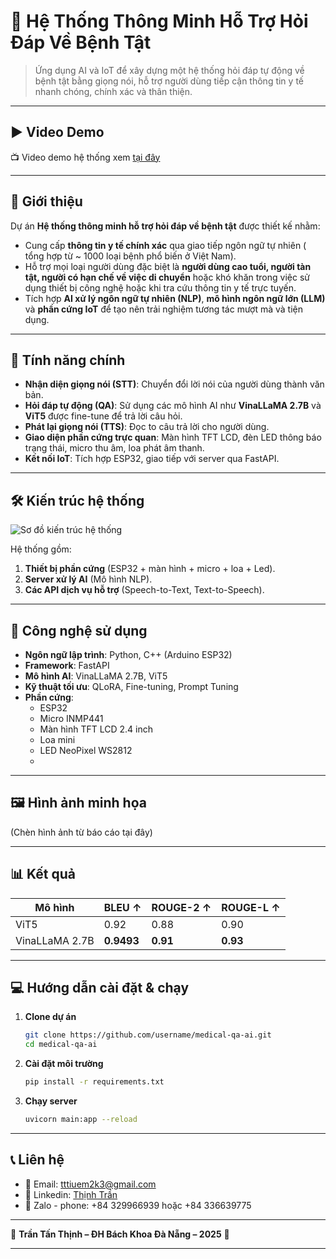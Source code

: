 # 🤖 Hệ Thống Thông Minh Hỗ Trợ Hỏi Đáp Về Bệnh Tật

> Ứng dụng AI và IoT để xây dựng một hệ thống hỏi đáp tự động về bệnh tật bằng giọng nói, hỗ trợ người dùng tiếp cận thông tin y tế nhanh chóng, chính xác và thân thiện.

---

## ▶️ Video Demo
📺 Video demo hệ thống xem [tại đây](https://youtu.be/j2nC14IqkZw)

---

## 📜 Giới thiệu

Dự án **Hệ thống thông minh hỗ trợ hỏi đáp về bệnh tật** được thiết kế nhằm:
- Cung cấp **thông tin y tế chính xác** qua giao tiếp ngôn ngữ tự nhiên ( tổng hợp từ ~ 1000 loại bệnh phổ biến ở Việt Nam).
- Hỗ trợ mọi loại người dùng đặc biệt là **người dùng cao tuổi, người tàn tật, người có hạn chế về việc di chuyển** hoặc khó khăn trong việc sử dụng thiết bị công nghệ hoặc khi tra cứu thông tin y tế trực tuyến.
- Tích hợp **AI xử lý ngôn ngữ tự nhiên (NLP)**, **mô hình ngôn ngữ lớn (LLM)** và **phần cứng IoT** để tạo nên trải nghiệm tương tác mượt mà và tiện dụng.

---

## 🔧 Tính năng chính

- **Nhận diện giọng nói (STT)**: Chuyển đổi lời nói của người dùng thành văn bản.
- **Hỏi đáp tự động (QA)**: Sử dụng các mô hình AI như **VinaLLaMA 2.7B** và **ViT5** được fine-tune để trả lời câu hỏi.
- **Phát lại giọng nói (TTS)**: Đọc to câu trả lời cho người dùng.
- **Giao diện phần cứng trực quan**: Màn hình TFT LCD, đèn LED thông báo trạng thái, micro thu âm, loa phát âm thanh.
- **Kết nối IoT**: Tích hợp ESP32, giao tiếp với server qua FastAPI.

---

## 🛠️ Kiến trúc hệ thống

![Sơ đồ kiến trúc hệ thống](./images/kien-truc-he-thong.png)

Hệ thống gồm:
1. **Thiết bị phần cứng** (ESP32 + màn hình + micro + loa + Led).
2. **Server xử lý AI** (Mô hình NLP).
3. **Các API dịch vụ hỗ trợ** (Speech-to-Text, Text-to-Speech).

---

## 🧠 Công nghệ sử dụng

- **Ngôn ngữ lập trình**: Python, C++ (Arduino ESP32)
- **Framework**: FastAPI
- **Mô hình AI**: VinaLLaMA 2.7B, ViT5
- **Kỹ thuật tối ưu**: QLoRA, Fine-tuning, Prompt Tuning
- **Phần cứng**:
  - ESP32
  - Micro INMP441
  - Màn hình TFT LCD 2.4 inch
  - Loa mini
  - LED NeoPixel WS2812
  - 
---

## 🖼️ Hình ảnh minh họa
(Chèn hình ảnh từ báo cáo tại đây)

---

## 📊 Kết quả

| Mô hình | BLEU ↑ | ROUGE-2 ↑ | ROUGE-L ↑ |
|---------|--------|-----------|-----------|
| ViT5    | 0.92   | 0.88      | 0.90      |
| VinaLLaMA 2.7B | **0.9493** | **0.91**  | **0.93** |

---

## 💻 Hướng dẫn cài đặt & chạy

1. **Clone dự án**
   ```bash
   git clone https://github.com/username/medical-qa-ai.git
   cd medical-qa-ai
2. **Cài đặt môi trường**
   ```bash
   pip install -r requirements.txt
3. **Chạy server**
   ```bash
   uvicorn main:app --reload

---

##  📞 Liên hệ
- 📧 Email: tttiuem2k3@gmail.com
- 👥 Linkedin: [Thịnh Trần](https://www.linkedin.com/in/thinh-tran-04122k3/)
- 💬 Zalo - phone: +84 329966939 hoặc +84 336639775

---

🌟 **Trần Tấn Thịnh – ĐH Bách Khoa Đà Nẵng – 2025** 🌟

---


   
